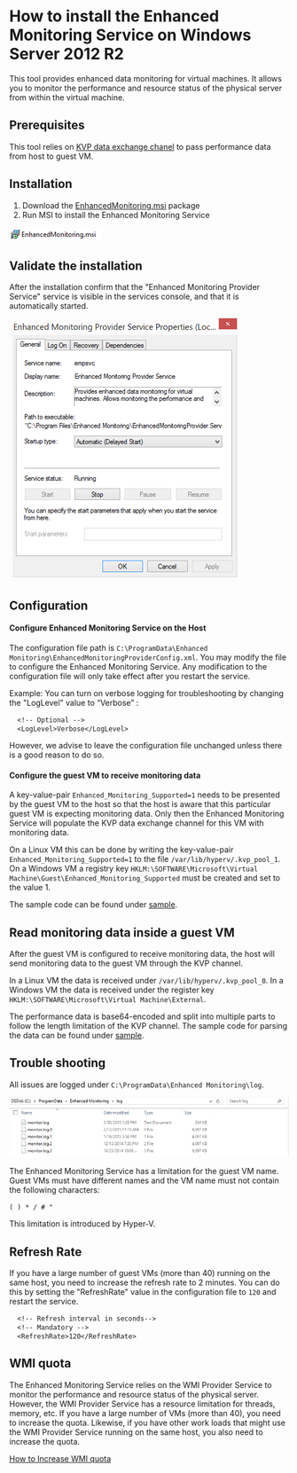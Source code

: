 How to install the Enhanced Monitoring Service on Windows Server 2012 R2
======
This tool provides enhanced data monitoring for virtual machines. It allows you to monitor the performance and resource status of the physical server from within the virtual machine.	

Prerequisites
------
This tool relies on [KVP data exchange chanel](https://technet.microsoft.com/en-us/library/dn798297.aspx) to pass performance data from host to guest VM.
	
Installation
------
1. Download the  [EnhancedMonitoring.msi](https://github.com/OSTC/enhanced-monitoring-service/releases/download/v1.0/EnhancedMonitoring.msi) package
2. Run MSI to install the Enhanced Monitoring Service

![](doc/installer.png)

Validate the installation
-----
After the installation confirm that  the "Enhanced Monitoring Provider Service" service is visible in the services console, and that it is automatically started.

![](doc/service.png)

Configuration
-----
#### Configure Enhanced Monitoring Service on the Host
The configuration file path is ```C:\ProgramData\Enhanced Monitoring\EnhancedMonitoringProviderConfig.xml```. You may modify the file to configure the Enhanced Monitoring Service. Any modification to the configuration file will only take effect after you restart the service.

Example: You can turn on verbose logging for troubleshooting by changing the  "LogLevel" value to “Verbose” :

```
  <!-- Optional -->
  <LogLevel>Verbose</LogLevel>
```
However, we advise to leave the configuration file unchanged unless there is a good reason to do so.

#### Configure the guest VM to receive monitoring data
A key-value-pair ```Enhanced_Monitoring_Supported=1``` needs to be presented by the guest VM to the host so that the host is aware that this particular guest VM is expecting monitoring data. Only then the  Enhanced Monitoring Service will populate the KVP data exchange channel for this VM with monitoring data.

On a Linux VM this can be done by writing the key-value-pair ```Enhanced_Monitoring_Supported=1``` to the file ```/var/lib/hyperv/.kvp_pool_1```. On a Windows VM a registry key ```HKLM:\SOFTWARE\Microsoft\Virtual Machine\Guest\Enhanced_Monitoring_Supported``` must be created and set to the value 1.

The sample code can be found under [sample](/sample).

Read monitoring data inside a guest VM
-----
After the guest VM is configured to receive monitoring data, the host will send monitoring data to the guest VM through the KVP channel.

In a Linux VM the data is received under ```/var/lib/hyperv/.kvp_pool_0```. In a Windows VM the data is received under the register key ```HKLM:\SOFTWARE\Microsoft\Virtual Machine\External```.

The performance data is base64-encoded and split into multiple parts to follow the length limitation of the KVP channel. The sample code for parsing the data can be found under [sample](/sample).

Trouble shooting
-----
All issues are logged under ```C:\ProgramData\Enhanced Monitoring\log```.

![](doc/log.png)

The Enhanced Monitoring Service has a limitation for the guest VM name. Guest VMs must have different names and the VM name must not contain the following characters:
```
( ) * / # "
```
This limitation is introduced by Hyper-V.

Refresh Rate
-----
If you have a large number of guest VMs (more than 40) running on the same host, you need to increase the refresh rate to 2 minutes. You can do this by setting the "RefreshRate" value in the configuration file to ```120``` and restart the service.
```
  <!-- Refresh interval in seconds-->
  <!-- Mandatory -->
  <RefreshRate>120</RefreshRate>
```

WMI quota
-----
The Enhanced Monitoring Service relies on the WMI Provider Service to monitor the performance and resource status of the physical server. However, the WMI Provider Service has a resource limitation  for threads, memory, etc. If you have a large number of VMs (more than 40), you need to increase the quota. Likewise,  if you have other work loads that might use the WMI Provider Service running on the same host, you also need to increase the quota.

[How to Increase WMI quota](http://blogs.technet.com/b/askperf/archive/2008/09/16/memory-and-handle-quotas-in-the-wmi-provider-service.aspx)

